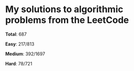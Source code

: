 # My solutions to algorithmic problems from the LeetCode

**Total**:  687

**Easy**:   217/813

**Medium**: 392/1697

**Hard**:   78/721

